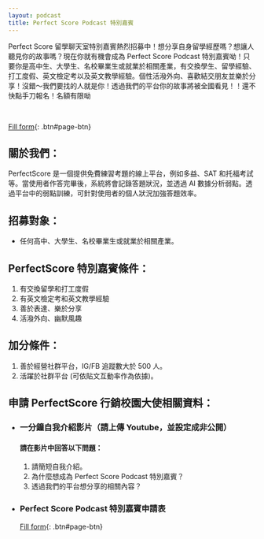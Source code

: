 ```yaml
---
layout: podcast
title: Perfect Score Podcast 特別嘉賓
---
```


Perfect Score 留學聊天室特別嘉賓熱烈招募中！想分享自身留學經歷嗎？想讓人聽見你的故事嗎？現在你就有機會成為 Perfect Score Podcast 特別嘉賓呦！只要你是高中生、大學生、名校畢業生或就業於相關產業，有交換學生、留學經驗、打工度假、英文檢定考以及英文教學經驗。個性活潑外向、喜歡結交朋友並樂於分享！沒錯～我們要找的人就是你！透過我們的平台你的故事將被全國看見！！還不快點手刀報名！名額有限呦

<br/>

[Fill form](https://2bs9m2ujxlo.typeform.com/to/A8yMM139){: .btn#page-btn}
<br/>

## 關於我們：

PerfectScore 是一個提供免費練習考題的線上平台，例如多益、SAT 和托福考試等。當使用者作答完畢後，系統將會記錄答題狀況，並透過 AI 數據分析弱點。透過平台中的弱點訓練，可針對使用者的個人狀況加強答題效率。

## 招募對象：

- 任何高中、大學生、名校畢業生或就業於相關產業。

## PerfectScore 特別嘉賓條件：

1. 有交換留學和打工度假
2. 有英文檢定考和英文教學經驗
3. 善於表達、樂於分享
4. 活潑外向、幽默風趣

## 加分條件：

1. 善於經營社群平台，IG/FB 追蹤數大於 500 人。
2. 活躍於社群平台 (可依貼文互動率作為依據)。

## 申請 PerfectScore 行銷校園大使相關資料：

- ### 一分鐘自我介紹影片（請上傳 Youtube，並設定成非公開）

  #### 請在影片中回答以下問題：

  1. 請簡短自我介紹。
  2. 為什麼想成為 Perfect Score Podcast 特別嘉賓？
  3. 透過我們的平台想分享的相關內容？

- ### Perfect Score Podcast 特別嘉賓申請表

  [Fill form](https://2bs9m2ujxlo.typeform.com/to/A8yMM139){: .btn#page-btn}
  <br/>
